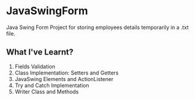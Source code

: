 # JavaSwingForm
Java Swing Form Project for storing employees details temporarily in a .txt file.

## What I've Learnt?
1. Fields Validation
2. Class Implementation: Setters and Getters
3. JavaSwing Elements and ActionListener
4. Try and Catch Implementation
5. Writer Class and Methods
